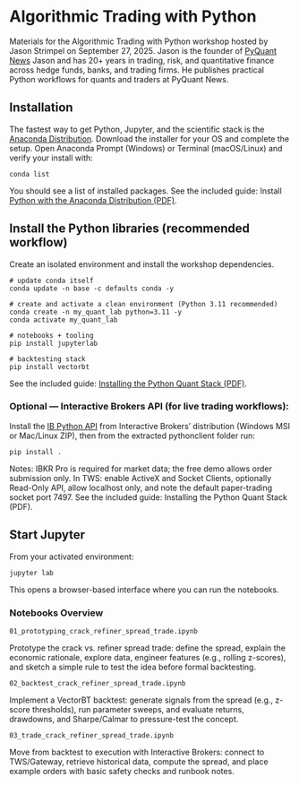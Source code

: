 # Algorithmic Trading with Python

Materials for the Algorithmic Trading with Python workshop hosted by Jason Strimpel on September 27, 2025. Jason is the founder of [PyQuant News](https://www.pyquantnews.com/) Jason and has 20+ years in trading, risk, and quantitative finance across hedge funds, banks, and trading firms. He publishes practical Python workflows for quants and traders at PyQuant News.

##  Installation

The fastest way to get Python, Jupyter, and the scientific stack is the [Anaconda Distribution](https://www.anaconda.com/download). Download the installer for your OS and complete the setup. Open Anaconda Prompt (Windows) or Terminal (macOS/Linux) and verify your install with:

```
conda list
```

You should see a list of installed packages. See the included guide: Install [Python with the Anaconda Distribution (PDF)](https://github.com/PacktPublishing/Algorithmic-Trading-with-Python/blob/main/01.%20Installation%20Instructions/01.%20Install_Python_with_the_Anaconda_Distribution.pdf).

## Install the Python libraries (recommended workflow)

Create an isolated environment and install the workshop dependencies.

```
# update conda itself
conda update -n base -c defaults conda -y

# create and activate a clean environment (Python 3.11 recommended)
conda create -n my_quant_lab python=3.11 -y
conda activate my_quant_lab

# notebooks + tooling
pip install jupyterlab

# backtesting stack
pip install vectorbt
```

See the included guide: [Installing the Python Quant Stack (PDF)](https://github.com/PacktPublishing/Algorithmic-Trading-with-Python/blob/main/01.%20Installation%20Instructions/02.%20Installing_the_Python_Quant_Stack.pdf).

### Optional — Interactive Brokers API (for live trading workflows):

Install the [IB Python API](https://interactivebrokers.github.io/) from Interactive Brokers’ distribution (Windows MSI or Mac/Linux ZIP), then from the extracted pythonclient folder run:

```
pip install .
```

Notes: IBKR Pro is required for market data; the free demo allows order submission only. In TWS: enable ActiveX and Socket Clients, optionally Read-Only API, allow localhost only, and note the default paper-trading socket port 7497. See the included guide: Installing the Python Quant Stack (PDF).

## Start Jupyter

From your activated environment:

```
jupyter lab
```

This opens a browser-based interface where you can run the notebooks.

### Notebooks Overview

`01_prototyping_crack_refiner_spread_trade.ipynb`

Prototype the crack vs. refiner spread trade: define the spread, explain the economic rationale, explore data, engineer features (e.g., rolling z-scores), and sketch a simple rule to test the idea before formal backtesting.

`02_backtest_crack_refiner_spread_trade.ipynb`

Implement a VectorBT backtest: generate signals from the spread (e.g., z-score thresholds), run parameter sweeps, and evaluate returns, drawdowns, and Sharpe/Calmar to pressure-test the concept.

`03_trade_crack_refiner_spread_trade.ipynb`

Move from backtest to execution with Interactive Brokers: connect to TWS/Gateway, retrieve historical data, compute the spread, and place example orders with basic safety checks and runbook notes.
